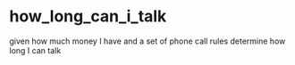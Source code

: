 # how_long_can_i_talk
given how much money I have and a set of phone call rules determine how long I can talk
